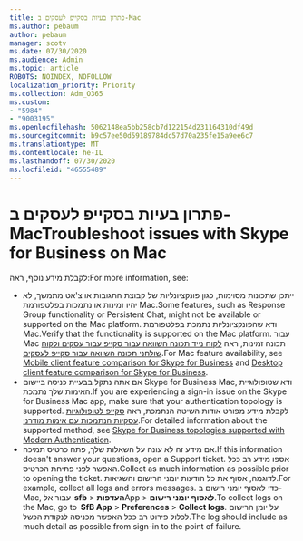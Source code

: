 ```yaml
---
title: פתרון בעיות בסקייפ לעסקים ב-Mac
ms.author: pebaum
author: pebaum
manager: scotv
ms.date: 07/30/2020
ms.audience: Admin
ms.topic: article
ROBOTS: NOINDEX, NOFOLLOW
localization_priority: Priority
ms.collection: Adm_O365
ms.custom:
- "5984"
- "9003195"
ms.openlocfilehash: 5062148ea5bb258cb7d122154d231164310df49d
ms.sourcegitcommit: b9c57ee50d59189784dc57d70a235fe15a9ee6c7
ms.translationtype: MT
ms.contentlocale: he-IL
ms.lasthandoff: 07/30/2020
ms.locfileid: "46555489"
---
```

# <a name="troubleshoot-issues-with-skype-for-business-on-mac"></a><span data-ttu-id="ee884-102">פתרון בעיות בסקייפ לעסקים ב-Mac</span><span class="sxs-lookup"><span data-stu-id="ee884-102">Troubleshoot issues with Skype for Business on Mac</span></span>

<span data-ttu-id="ee884-103">לקבלת מידע נוסף, ראה:</span><span class="sxs-lookup"><span data-stu-id="ee884-103">For more information, see:</span></span> 

- <span data-ttu-id="ee884-104">ייתכן שתכונות מסוימות, כגון פונקציונליות של קבוצת התגובות או צ'אט מתמשך, לא יהיו זמינות או נתמכות בפלטפורמת Mac.</span><span class="sxs-lookup"><span data-stu-id="ee884-104">Some features, such as Response Group functionality or Persistent Chat, might not be available or supported on the Mac platform.</span></span> <span data-ttu-id="ee884-105">ודא שהפונקציונליות נתמכת בפלטפורמת Mac.</span><span class="sxs-lookup"><span data-stu-id="ee884-105">Verify that the functionality is supported on the Mac platform.</span></span> <span data-ttu-id="ee884-106">עבור Mac תכונה זמינות, ראה [לקוח נייד תכונה השוואה עבור סקייפ עבור עסקים ולקוח](https://technet.microsoft.com/library/Dn951412.aspx) [שולחני תכונה השוואה עבור סקייפ לעסקים](https://docs.microsoft.com/skypeforbusiness/plan-your-deployment/clients-and-devices/desktop-feature-comparison).</span><span class="sxs-lookup"><span data-stu-id="ee884-106">For Mac feature availability, see [Mobile client feature comparison for Skype for Business](https://technet.microsoft.com/library/Dn951412.aspx) and [Desktop client feature comparison for Skype for Business](https://docs.microsoft.com/skypeforbusiness/plan-your-deployment/clients-and-devices/desktop-feature-comparison).</span></span>
- <span data-ttu-id="ee884-107">אם אתה נתקל בבעיית כניסה ביישום Skype for Business Mac, ודא שטופולוגיית האימות שלך נתמכת.</span><span class="sxs-lookup"><span data-stu-id="ee884-107">If you are experiencing a sign-in issue on the Skype for Business Mac app, make sure that your authentication topology is supported.</span></span> <span data-ttu-id="ee884-108">לקבלת מידע מפורט אודות השיטה הנתמכת, ראה [סקייפ לטופולוגיות עסקיות הנתמכות עם אימות מודרני](https://docs.microsoft.com/skypeforbusiness/plan-your-deployment/modern-authentication/topologies-supported).</span><span class="sxs-lookup"><span data-stu-id="ee884-108">For detailed information about the supported method, see [Skype for Business topologies supported with Modern Authentication](https://docs.microsoft.com/skypeforbusiness/plan-your-deployment/modern-authentication/topologies-supported).</span></span>  
- <span data-ttu-id="ee884-109">אם מידע זה לא עונה על השאלות שלך, פתח כרטיס תמיכה.</span><span class="sxs-lookup"><span data-stu-id="ee884-109">If this information doesn't answer your questions, open a Support ticket.</span></span> <span data-ttu-id="ee884-110">אספו מידע רב ככל האפשר לפני פתיחת הכרטיס.</span><span class="sxs-lookup"><span data-stu-id="ee884-110">Collect as much information as possible prior to opening the ticket.</span></span> <span data-ttu-id="ee884-111">לדוגמה, אסוף את כל הודעות יומני הרישום והשגיאות.</span><span class="sxs-lookup"><span data-stu-id="ee884-111">For example, collect all logs and errors messages.</span></span> <span data-ttu-id="ee884-112">כדי לאסוף יומני רישום ב-Mac, עבור אל  **sfb**  >  **העדפות**App  >  **לאסוף יומני רישום**.</span><span class="sxs-lookup"><span data-stu-id="ee884-112">To collect logs on the Mac, go to  **SfB App** > **Preferences** > **Collect logs**.</span></span>  <span data-ttu-id="ee884-113">על יומן הרישום לכלול פירוט רב ככל האפשר מכניסה לנקודת הכשל.</span><span class="sxs-lookup"><span data-stu-id="ee884-113">The log should include as much detail as possible from sign-in to the point of failure.</span></span>
